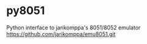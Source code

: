 py8051
======

Python interface to jarikomppa's 8051/8052 emulator
https://github.com/jarikomppa/emu8051.git
